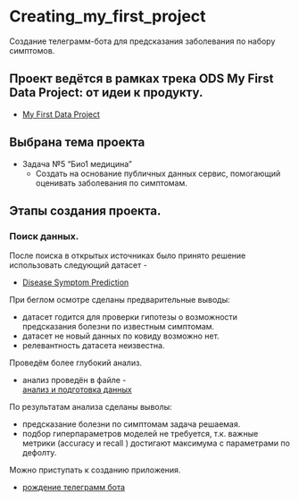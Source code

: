 # Creating_my_first_project
Создание телеграмм-бота для предсказания заболевания по набору симптомов.
##  Проект ведётся в рамках трека ODS My First Data Project: от идеи к продукту.
    
* [My First Data Project](https://ods.ai/tracks/my_first_data_project)

## Выбрана тема проекта
* Задача №5 “Био1 медицина”
  * Создать на основание публичных данных сервис, помогающий оценивать заболевания по симптомам.
## Этапы создания проекта.  
### Поиск данных.
  
После поиска в открытых источниках было принято решение использовать следующий датасет -
  
* [Disease Symptom Prediction](https://www.kaggle.com/datasets/itachi9604/disease-symptom-description-dataset)  
   
При беглом осмотре сделаны предварительные выводы:
- датасет годится для проверки гипотезы о возможности предсказания болезни по известным симптомам.
- датасет не новый данных по ковиду возможно нет.
- релевантность датасета неизвестна.   
    
Проведём более глубокий анализ.
- анализ проведён в файле -   
 [анализ и подготовка данных ](https://github.com/Aliaksandr-Borsuk/Creating_my_first_project/blob/main/data_analisis.ipynb)  
 
По результатам анализа сделаны выволы:
- предсказание болезни по симптомам задача решаемая.
- подбор гиперпараметров моделей не требуется, т.к. важные метрики (accuracy и  recall ) достигают максимума с параметрами по дефолту.

Можно приступать к созданию приложения.
* [рождение телеграмм бота](https://github.com/Aliaksandr-Borsuk/Diagnostic_bot)
